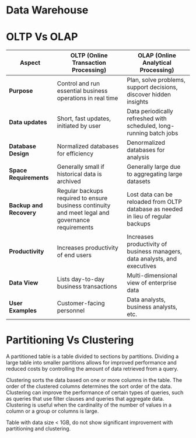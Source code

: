 # Data Warehouse 

# OLTP Vs OLAP
| Aspect                   | OLTP (Online Transaction Processing)                    | OLAP (Online Analytical Processing)                                       |
|--------------------------|---------------------------------------------------------|---------------------------------------------------------------------------|
| **Purpose**              | Control and run essential business operations in real time | Plan, solve problems, support decisions, discover hidden insights         |
| **Data updates**         | Short, fast updates, initiated by user                  | Data periodically refreshed with scheduled, long-running batch jobs       |
| **Database Design**      | Normalized databases for efficiency                     | Denormalized databases for analysis                                       |
| **Space Requirements**   | Generally small if historical data is archived          | Generally large due to aggregating large datasets                         |
| **Backup and Recovery**  | Regular backups required to ensure business continuity and meet legal and governance requirements | Lost data can be reloaded from OLTP database as needed in lieu of regular backups |
| **Productivity**         | Increases productivity of end users                     | Increases productivity of business managers, data analysts, and executives |
| **Data View**            | Lists day-to-day business transactions                  | Multi-dimensional view of enterprise data                                 |
| **User Examples**        | Customer-facing personnel                               | Data analysts, business analysts, etc.                                    |

# Partitioning Vs Clustering
A partitioned table is a table divided to sections by partitions. Dividing a large table into smaller partitions allows for improved performance and reduced costs by controlling the amount of data retrieved from a query.

Clustering sorts the data based on one or more columns in the table. The order of the clustered columns determines the sort order of the data. Clustering can improve the performance of certain types of queries, such as queries that use filter clauses and queries that aggregate data. Clustering is useful when the cardinality of the number of values in a column or a group or columns is large.

Table with data size < 1GB, do not show significant improvement with partitioning and clustering.